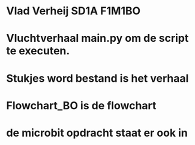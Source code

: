
# Vlad Verheij SD1A F1M1BO

# Vluchtverhaal main.py om de script te executen.

# Stukjes word bestand is het verhaal

# Flowchart_BO is de flowchart

# de microbit opdracht staat er ook in
